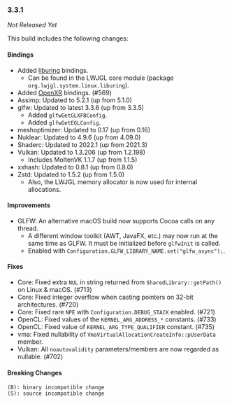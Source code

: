 ### 3.3.1

_Not Released Yet_

This build includes the following changes:

#### Bindings

- Added [liburing](https://github.com/axboe/liburing) bindings.
    * Can be found in the LWJGL core module (package `org.lwjgl.system.linux.liburing`).
- Added [OpenXR](https://www.khronos.org/openxr/) bindings. (#569)
- Assimp: Updated to 5.2.1 (up from 5.1.0)
- glfw: Updated to latest 3.3.6 (up from 3.3.5)
  * Added `glfwGetGLXFBConfig`.
  * Added `glfwGetEGLConfig`.
- meshoptimizer: Updated to 0.17 (up from 0.16)
- Nuklear: Updated to 4.9.6 (up from 4.09.0)
- Shaderc: Updated to 2022.1 (up from 2021.3)
- Vulkan: Updated to 1.3.206 (up from 1.2.198)
    * Includes MoltenVK 1.1.7 (up from 1.1.5)
- xxhash: Updated to 0.8.1 (up from 0.8.0)
- Zstd: Updated to 1.5.2 (up from 1.5.0)
    * Also, the LWJGL memory allocator is now used for internal allocations.

#### Improvements

- GLFW: An alternative macOS build now supports Cocoa calls on any thread.
    * A different window toolkit (AWT, JavaFX, etc.) may now run at the same time as GLFW. It must be initialized before `glfwInit` is called.
    * Enabled with `Configuration.GLFW_LIBRARY_NAME.set("glfw_async");`.

#### Fixes

- Core: Fixed extra `NUL` in string returned from `SharedLibrary::getPath()` on Linux & macOS. (#713)
- Core: Fixed integer overflow when casting pointers on 32-bit architectures. (#720)
- Core: Fixed rare `NPE` with `Configuration.DEBUG_STACK` enabled. (#721)
- OpenCL: Fixed values of the `KERNEL_ARG_ADDRESS_*` constants. (#733)
- OpenCL: Fixed value of `KERNEL_ARG_TYPE_QUALIFIER` constant. (#735)
- vma: Fixed nullability of `VmaVirtualAllocationCreateInfo::pUserData` member.
- Vulkan: All `noautovalidity` parameters/members are now regarded as nullable. (#702)

#### Breaking Changes

```
(B): binary incompatible change
(S): source incompatible change
```
